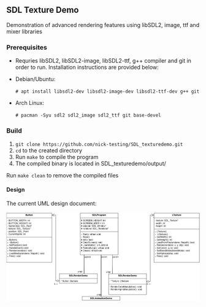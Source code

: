 ## SDL Texture Demo
Demonstration of advanced rendering features using libSDL2, image, ttf and mixer libraries

### Prerequisites
- Requries libSDL2, libSDL2-image, libSDL2-ttf, g++ compiler and git in order to run. Installation instructions are provided below:
- Debian/Ubuntu:

    `# apt install libsdl2-dev libsdl2-image-dev libsdl2-ttf-dev g++ git`

- Arch Linux:
  
    `# pacman -Syu sdl2 sdl2_image sdl2_ttf git base-devel`

### Build
<ol>
  <li><code>git clone https://github.com/nick-testing/SDL_texturedemo.git</code></li>
  <li><code>cd</code> to the created directory</li>
  <li>Run <code>make</code> to compile the program</li>
  <li>The compiled binary is located in SDL_texturedemo/output/</li>
</ol>

Run <code>make clean</code> to remove the compiled files


#### Design
The current UML design document:

![The design sheet](/misc/design.png)
